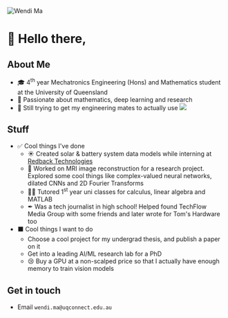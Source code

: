 <img src="https://raw.githubusercontent.com/imwendi/TitleAnimation/master/wendi_animation.gif" alt="Wendi Ma">

# 👋 Hello there,

## About Me

- 🎓 4<sup>th</sup> year Mechatronics Engineering (Hons) and Mathematics student at the University of Queensland
- 🤖 Passionate about mathematics, deep learning and research
- 😤 Still trying to get my engineering mates to actually use <img src="https://latex.codecogs.com/gif.latex?\text {\ \LaTeX }" style="background-color:white" />  


##  Stuff
- ✅ Cool things I've done
    - ☀ Created solar & battery system data models while interning at [Redback Technologies](https://redbacktech.com/)
    - 🧠 Worked on MRI image reconstruction for a research project. Explored some cool things like complex-valued neural networks, dilated CNNs and 2D Fourier Transforms
    - 👨‍🏫 Tutored 1<sup>st</sup> year uni classes for calculus, linear algebra and MATLAB
    - ✒ Was a tech journalist in high school! Helped found TechFlow Media Group with some friends and later wrote for Tom's Hardware too
- ⬛ Cool things I want to do
    - Choose a cool project for my undergrad thesis, and publish a paper on it
    - Get into a leading AI/ML research lab for a PhD
    - 😢 Buy a GPU at a non-scalped price so that I actually have enough memory to train vision models


## Get in touch
- Email
`wendi.ma@uqconnect.edu.au`


<!--

**imwendi/imwendi** is a ✨ _special_ ✨ repository because its `README.md` (this file) appears on your GitHub profile.

Here are some ideas to get you started:
- 🔭 I’m currently working on ...
- 🌱 I’m currently learning ...
- 👯 I’m looking to collaborate on ...
- 🤔 I’m looking for help with ...
- 💬 Ask me about ...
- 📫 How to reach me: ...
- 😄 Pronouns: ...
- ⚡ Fun fact: ...
-->
